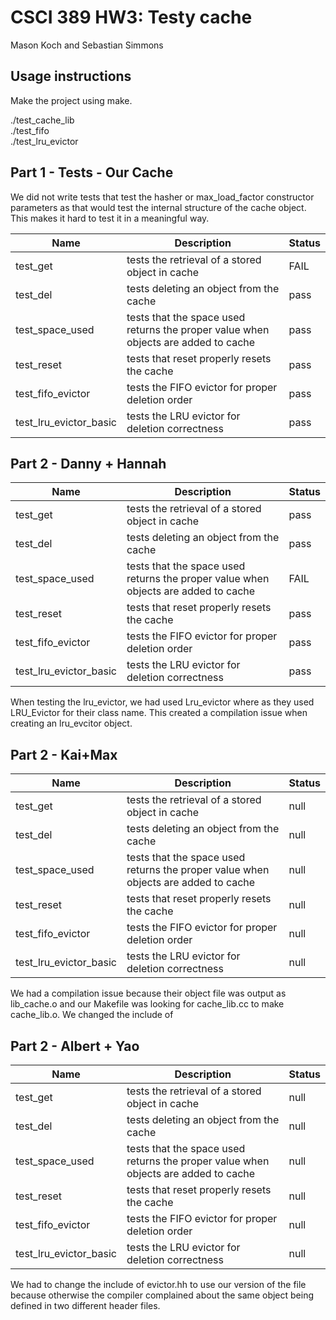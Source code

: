 # CSCI 389 HW3: Testy cache
Mason Koch and Sebastian Simmons

## Usage instructions
Make the project using make.

./test_cache_lib  
./test_fifo  
./test_lru_evictor  
## Part 1 - Tests - Our Cache
We did not write tests that test the hasher or max_load_factor constructor parameters as that would test the internal structure of the cache object. This makes it hard to test it in a meaningful way.

|Name|Description|Status|
|----|-----------|------|
|test_get|tests the retrieval of a stored object in cache|FAIL|
|test_del|tests deleting an object from the cache|pass|
|test_space_used|tests that the space used returns the proper value when objects are added to cache|pass|
|test_reset|tests that reset properly resets the cache|pass|
|test_fifo_evictor|tests the FIFO evictor for proper deletion order|pass|
|test_lru_evictor_basic|tests the LRU evictor for deletion correctness|pass|

## Part 2 - Danny + Hannah
|Name|Description|Status|
|----|-----------|------|
|test_get|tests the retrieval of a stored object in cache|pass|
|test_del|tests deleting an object from the cache|pass|
|test_space_used|tests that the space used returns the proper value when objects are added to cache|FAIL|
|test_reset|tests that reset properly resets the cache|pass|
|test_fifo_evictor|tests the FIFO evictor for proper deletion order|pass|
|test_lru_evictor_basic|tests the LRU evictor for deletion correctness|pass|

When testing the lru_evictor, we had used Lru_evictor where as they used LRU_Evictor for their class name. This created a compilation issue when creating an lru_evcitor object. 

## Part 2 - Kai+Max
|Name|Description|Status|
|----|-----------|------|
|test_get|tests the retrieval of a stored object in cache|null|
|test_del|tests deleting an object from the cache|null|
|test_space_used|tests that the space used returns the proper value when objects are added to cache|null|
|test_reset|tests that reset properly resets the cache|null|
|test_fifo_evictor|tests the FIFO evictor for proper deletion order|null|
|test_lru_evictor_basic|tests the LRU evictor for deletion correctness|null|

We had a compilation issue because their object file was output as lib_cache.o and our Makefile was looking for cache_lib.cc to make cache_lib.o. We changed the include of 

## Part 2 - Albert + Yao
|Name|Description|Status|
|----|-----------|------|
|test_get|tests the retrieval of a stored object in cache|null|
|test_del|tests deleting an object from the cache|null|
|test_space_used|tests that the space used returns the proper value when objects are added to cache|null|
|test_reset|tests that reset properly resets the cache|null|
|test_fifo_evictor|tests the FIFO evictor for proper deletion order|null|
|test_lru_evictor_basic|tests the LRU evictor for deletion correctness|null|

We had to change the include of evictor.hh to use our version of the file because otherwise the compiler complained about the same object being defined in two different header files. 

